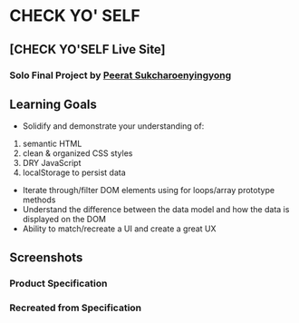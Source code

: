 # CHECK YO' SELF

## [CHECK YO'SELF Live Site]

### Solo Final Project by [Peerat Sukcharoenyingyong](https://github.com/peeratmac)

## Learning Goals

- Solidify and demonstrate your understanding of:

1. semantic HTML
1. clean & organized CSS styles
1. DRY JavaScript
1. localStorage to persist data

- Iterate through/filter DOM elements using for loops/array prototype methods
- Understand the difference between the data model and how the data is displayed on the DOM
- Ability to match/recreate a UI and create a great UX

## Screenshots

### Product Specification

### Recreated from Specification
